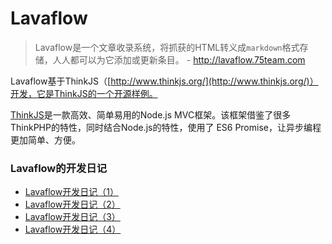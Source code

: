 Lavaflow
========
> Lavaflow是一个文章收录系统，将抓获的HTML转义成`markdown`格式存储，人人都可以为它添加或更新条目。 - http://lavaflow.75team.com

Lavaflow基于ThinkJS（[http://www.thinkjs.org/](http://www.thinkjs.org/)）开发，它是ThinkJS的一个开源样例。

[ThinkJS](http://www.thinkjs.org/)是一款高效、简单易用的Node.js MVC框架。该框架借鉴了很多ThinkPHP的特性，同时结合Node.js的特性，使用了 ES6 Promise，让异步编程更加简单、方便。

### Lavaflow的开发日记
 * [Lavaflow开发日记（1）](https://github.com/maxzhang/maxzhang.github.com/issues/24)
 * [Lavaflow开发日记（2）](https://github.com/maxzhang/maxzhang.github.com/issues/25)
 * [Lavaflow开发日记（3）](https://github.com/maxzhang/maxzhang.github.com/issues/26)
 * [Lavaflow开发日记（4）](https://github.com/maxzhang/maxzhang.github.com/issues/27)
